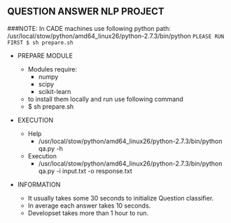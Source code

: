 ## QUESTION ANSWER NLP PROJECT
###NOTE: In CADE machines use following python path: /usr/local/stow/python/amd64_linux26/python-2.7.3/bin/python
`PLEASE RUN FIRST
$ sh prepare.sh`

- PREPARE MODULE
    - Modules require:
        - numpy
        - scipy
        - scikit-learn
    - to install them locally and run use following command
    - $ sh prepare.sh

- EXECUTION
    -  Help 
		- /usr/local/stow/python/amd64_linux26/python-2.7.3/bin/python qa.py -h
	- Execution 
		- /usr/local/stow/python/amd64_linux26/python-2.7.3/bin/python qa.py -i input.txt -o response.txt 
- INFORMATION
	- It usually takes some 30 seconds to initialize Question classifier.
	- In average each answer takes 10 seconds.
	- Developset takes more than 1 hour to run.
	
